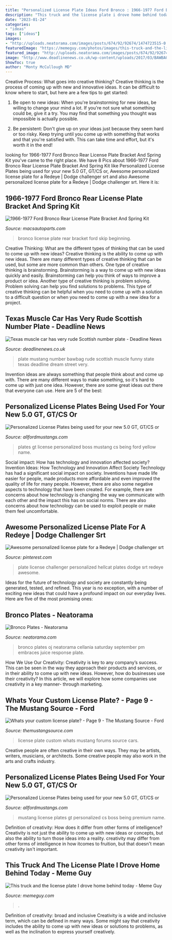 ```yaml
---
title: "Personalized License Plate Ideas Ford Bronco : 1966-1977 Ford Bronco Rear License Plate Bracket And Spring Kit"
description: "This truck and the license plate i drove home behind today"
date: "2023-01-24"
categories:
- "ideas"
tags: ["ideas"]
images:
- "http://uploads.neatorama.com/images/posts/674/92/92674/1474723515-0.jpg"
featuredImage: "https://memeguy.com/photos/images/this-truck-and-the-license-plate-i-drove-home-behind-today-397391.jpg"
featured_image: "http://uploads.neatorama.com/images/posts/674/92/92674/1474723515-0.jpg"
image: "http://www.deadlinenews.co.uk/wp-content/uploads/2017/03/BAWBAG_MUSTANG_DN01.jpg"
ShowToc: true
author: "Monty McCullough MD"
---
```



Creative Process: What goes into creative thinking?
Creative thinking is the process of coming up with new and innovative ideas. It can be difficult to know where to start, but here are a few tips to get started: 
1. Be open to new ideas: When you're brainstorming for new ideas, be willing to change your mind a lot. If you're not sure what something could be, give it a try. You may find that something you thought was impossible is actually possible. 

2. Be persistent: Don't give up on your ideas just because they seem hard or too risky. Keep trying until you come up with something that works and that you're satisfied with. This can take time and effort, but it's worth it in the end! 


	

		
looking for 1966-1977 Ford Bronco Rear License Plate Bracket And Spring Kit you've came to the right place. We have 8 Pics about 1966-1977 Ford Bronco Rear License Plate Bracket And Spring Kit like Personalized License Plates being used for your new 5.0 GT, GT/CS or, Awesome personalized license plate for a Redeye | Dodge challenger srt and also Awesome personalized license plate for a Redeye | Dodge challenger srt. Here it is:
		
    
## 1966-1977 Ford Bronco Rear License Plate Bracket And Spring Kit

<img loading=lazy src="https://ecklers.com.imgeng.in/media/catalog/product/cache/e8278bb62b6191f0a2c63cf38a3ced70/5/1/51-877634-1.JPG" onerror="this.onerror=null;this.src='https://tse1.mm.bing.net/th?id=OIP.Ztj6sWktFBtRoClz2aKu8wHaHa&amp;pid=15.1';" alt="1966-1977 Ford Bronco Rear License Plate Bracket And Spring Kit">

_Source: macsautoparts.com_

>bronco license plate rear bracket ford skip beginning. 

	

Creative Thinking: What are the different types of thinking that can be used to come up with new ideas?
Creative thinking is the ability to come up with new ideas. There are many different types of creative thinking that can be used, but some are more common than others. One type of creative thinking is brainstorming. Brainstorming is a way to come up with new ideas quickly and easily. Brainstorming can help you think of ways to improve a product or idea. Another type of creative thinking is problem solving. Problem solving can help you find solutions to problems. This type of creative thinking can be helpful when you need to come up with a solution to a difficult question or when you need to come up with a new idea for a project.

    
## Texas Muscle Car Has Very Rude Scottish Number Plate - Deadline News

<img loading=lazy src="http://www.deadlinenews.co.uk/wp-content/uploads/2017/03/BAWBAG_MUSTANG_DN01.jpg" onerror="this.onerror=null;this.src='https://tse4.mm.bing.net/th?id=OIP.Aka8YkpE4PmpKyxoT_-7UAHaFj&amp;pid=15.1';" alt="Texas muscle car has very rude Scottish number plate - Deadline News">

_Source: deadlinenews.co.uk_

>plate mustang number bawbag rude scottish muscle funny state texas deadline dream street very. 

	

Invention ideas are always something that people think about and come up with. There are many different ways to make something, so it's hard to come up with just one idea. However, there are some great ideas out there that everyone can use. Here are 5 of the best: 

    
## Personalized License Plates Being Used For Your New 5.0 GT, GT/CS Or

<img loading=lazy src="https://www.allfordmustangs.com/forums/attachments/2011-2014-mustang-talk/149592d1329757626-personalized-license-plates-being-used-your-new-5-0-gt-gt-cs-boss-img_2012.jpg" onerror="this.onerror=null;this.src='https://tse2.mm.bing.net/th?id=OIP.msEWj6Krkr-7Vr_Qly1q6gHaFj&amp;pid=15.1';" alt="Personalized License Plates being used for your new 5.0 GT, GT/CS or">

_Source: allfordmustangs.com_

>plates gt license personalized boss mustang cs being ford yellow name. 

	

Social impact: How has technology and innovation affected society?
Invention Ideas: How Technology and Innovation Affect Society
Technology has had a significant social impact on society. Inventions have made life easier for people, made products more affordable and even improved the quality of life for many people. However, there are also some negative aspects to technology that have been created. For example, there are concerns about how technology is changing the way we communicate with each other and the impact this has on social norms. There are also concerns about how technology can be used to exploit people or make them feel uncomfortable.

    
## Awesome Personalized License Plate For A Redeye | Dodge Challenger Srt

<img loading=lazy src="https://i.pinimg.com/736x/c6/68/e1/c668e1c797fd200693edd1e24ffcbd6d.jpg" onerror="this.onerror=null;this.src='https://tse4.mm.bing.net/th?id=OIP.pMU75RT9lzZjhnD85TK3mwHaHW&amp;pid=15.1';" alt="Awesome personalized license plate for a Redeye | Dodge challenger srt">

_Source: pinterest.com_

>plate license challenger personalized hellcat plates dodge srt redeye awesome. 

	

Ideas for the future of technology and society are constantly being generated, tested, and refined. This year is no exception, with a number of exciting new ideas that could have a profound impact on our everyday lives. Here are five of the most promising ones:

    
## Bronco Plates - Neatorama

<img loading=lazy src="http://uploads.neatorama.com/images/posts/674/92/92674/1474723515-0.jpg" onerror="this.onerror=null;this.src='https://tse1.mm.bing.net/th?id=OIP.Akbv2mzzLR08UFO2VucJ5wHaNK&amp;pid=15.1';" alt="Bronco Plates - Neatorama">

_Source: neatorama.com_

>bronco plates oj neatorama cellania saturday september pm embraces juice response plate. 

	

How We Use Our Creativity:
Creativity is key to any company’s success. This can be seen in the way they approach their products and services, or in their ability to come up with new ideas. However, how do businesses use their creativity? In this article, we will explore how some companies use creativity in a key manner- through marketing.

    
## Whats Your Custom License Plate? - Page 9 - The Mustang Source - Ford

<img loading=lazy src="https://themustangsource.com/forums/attachments/f637/88351d1306325447-whats-your-custom-license-plate-imag0088.jpg" onerror="this.onerror=null;this.src='https://tse4.mm.bing.net/th?id=OIP.lT2PFezAK07vPVFpW8gFBQHaEK&amp;pid=15.1';" alt="Whats your custom license plate? - Page 9 - The Mustang Source - Ford">

_Source: themustangsource.com_

>license plate custom whats mustang forums source cars. 

	

Creative people are often creative in their own ways. They may be artists, writers, musicians, or architects. Some creative people may also work in the arts and crafts industry.

    
## Personalized License Plates Being Used For Your New 5.0 GT, GT/CS Or

<img loading=lazy src="https://www.allfordmustangs.com/forums/attachments/2011-2014-mustang-talk/198561d1363390301-personalized-license-plates-being-used-your-new-5-0-gt-gt-cs-boss-imag0021.jpg" onerror="this.onerror=null;this.src='https://tse3.mm.bing.net/th?id=OIP.LSGkNsfjhrVbh88NKCRR_AHaEb&amp;pid=15.1';" alt="Personalized License Plates being used for your new 5.0 GT, GT/CS or">

_Source: allfordmustangs.com_

>mustang license plates gt personalized cs boss being premium name. 

	

Definition of creativity: How does it differ from other forms of intelligence?
Creativity is not just the ability to come up with new ideas or concepts, but also the ability to turn those ideas into a reality. creativity may differ from other forms of intelligence in how itcomes to fruition, but that doesn't mean creativity isn't important.

    
## This Truck And The License Plate I Drove Home Behind Today - Meme Guy

<img loading=lazy src="https://memeguy.com/photos/images/this-truck-and-the-license-plate-i-drove-home-behind-today-397391.jpg" onerror="this.onerror=null;this.src='https://tse2.mm.bing.net/th?id=OIP.uStiJ77JLt9VCbrBdd2_QwHaJ3&amp;pid=15.1';" alt="This truck and the license plate I drove home behind today - Meme Guy">

_Source: memeguy.com_

>. 

	

Definition of creativity: broad and inclusive
Creativity is a wide and inclusive term, which can be defined in many ways. Some might say that creativity includes the ability to come up with new ideas or solutions to problems, as well as the inclination to express yourself creatively.

